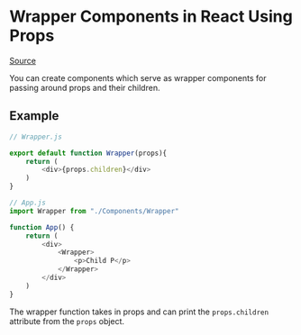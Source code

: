 # Wrapper Components in React Using Props

[Source](https://youtu.be/LME0Uv9SlDA)

You can create components which serve as wrapper components for passing around props and their children.

## Example

```javascript
// Wrapper.js

export default function Wrapper(props){
    return (
        <div>{props.children}</div>
    )
}
```

```javascript
// App.js
import Wrapper from "./Components/Wrapper"

function App() {
    return (
        <div>
            <Wrapper>
                <p>Child P</p>
            </Wrapper>
        </div>
    )
}
```

The wrapper function takes in props and can print the `props.children` attribute from the `props` object.
